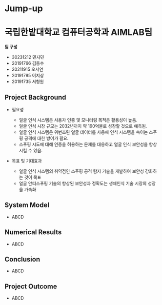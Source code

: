 # Jump-up
# 국립한밭대학교 컴퓨터공학과 AIMLAB팀

**팀 구성**
- 30231212 민지민
- 20191766 김동수
- 20211915 오서연
- 20191785 이지상
- 20191735 서형원

## Project Background
- 필요성
  - 얼굴 인식 시스템은 사용자 인증 및 모니터링 목적은 활용성이 높음.
  - 얼굴 인식 시장 규모는 2032년까지 약 190억불로 성장할 것으로 예측됨.
  - 얼굴 인식 시스템은 위변조된 얼굴 데이터를 사용해 인식 시스템을 속이는 스푸핑 공격에 대한 방어가 필요.
  - 스푸핑 시도에 대해 인증을 허용하는 문제를 대응하고 얼굴 인식 보안성을 향상 시킬 수 있음.
    
- 목표 및 기대효과
  - 얼굴 인식 시스템의 취약점인 스푸핑 공격 탐지 기술을 개발하여 보안성 강화하는 것이 목표
  - 얼굴 안티스푸핑 기술의 향상된 보안성과 정확도는 생체인식 기술 시장의 성장을 가속화

## System Model
- ABCD

## Numerical Results
- ABCD

## Conclusion
- ABCD

## Project Outcome
- ABCD
